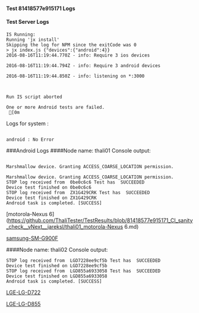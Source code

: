#### Test 81418577e915171 Logs

#### Test Server Logs
```
IS Running:
Running 'jx install'
Skipping the log for NPM since the exitCode was 0
> jx index.js {"devices":{"android":4}}
2016-08-16T11:19:44.770Z - info: Require 3 ios devices

2016-08-16T11:19:44.794Z - info: Require 3 android devices

2016-08-16T11:19:44.850Z - info: listening on *:3000


 
Run IS script aborted
 
One or more Android tests are failed.
 [0m

```


Logs for system : 
```

android : No Error
```


###Android Logs
####Node name: thali01
Console output:
```

Marshmallow device. Granting ACCESS_COARSE_LOCATION permission.

Marshmallow device. Granting ACCESS_COARSE_LOCATION permission.
STOP log received from  0be0c6c6 Test has  SUCCEEDED
Device test finished on 0be0c6c6 
STOP log received from  ZX1G429CRK Test has  SUCCEEDED
Device test finished on ZX1G429CRK 
Android task is completed. [SUCCESS]
```
[motorola-Nexus 6](https://github.com/ThaliTester/TestResults/blob/81418577e915171_CI_sanity_check__vNext__jareksl/thali01_motorola-Nexus 6.md)

[samsung-SM-G900F](https://github.com/ThaliTester/TestResults/blob/81418577e915171_CI_sanity_check__vNext__jareksl/thali01_samsung-SM-G900F.md)

####Node name: thali02
Console output:
```
STOP log received from  LGD7228ee9cf5b Test has  SUCCEEDED
Device test finished on LGD7228ee9cf5b 
STOP log received from  LGD855a6933058 Test has  SUCCEEDED
Device test finished on LGD855a6933058 
Android task is completed. [SUCCESS]
```
[LGE-LG-D722](https://github.com/ThaliTester/TestResults/blob/81418577e915171_CI_sanity_check__vNext__jareksl/thali02_LGE-LG-D722.md)

[LGE-LG-D855](https://github.com/ThaliTester/TestResults/blob/81418577e915171_CI_sanity_check__vNext__jareksl/thali02_LGE-LG-D855.md)


